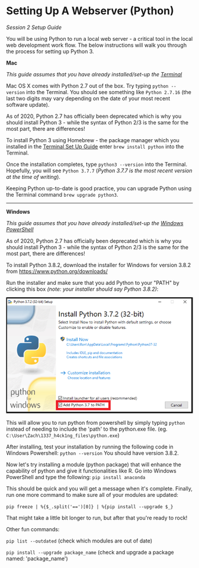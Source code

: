 # Setting Up A Webserver (Python)
*Session 2 Setup Guide*

You will be using Python to run a local web server - a critical tool in the local web development work flow. The below instructions will walk you through the process for setting up Python 3. 

**Mac**

*This guide assumes that you have already installed/set-up the [Terminal](/session1/setup_terminal.md)*

Mac OS X comes with Python 2.7 out of the box. Try typing ```python --version``` into the Terminal. You should see something like ```Python 2.7.16``` (the last two digits may vary depending on the date of your most recent software update). 

As of 2020, Python 2.7 has officially been deprecated which is why you should install Python 3 - while the syntax of Python 2/3 is the same for the most part, there are differences! 

To install Python 3 using Homebrew - the package manager which you installed in the [Terminal Set Up Guide](/session1/setup_terminal.md) enter ```brew install python``` into the Terminal. 

Once the installation completes, type ```python3 --version``` into the Terminal. Hopefully, you will see ```Python 3.7.7``` (*Python 3.7.7 is the most recent version at the time of writing*). 

Keeping Python up-to-date is good practice, you can upgrade Python using the Terminal command ```brew upgrade python3```. 

<hr>

**Windows**

*This guide assumes that you have already installed/set-up the [Windows PowerShell](/session1/setup_windows_powershell.md)*

As of 2020, Python 2.7 has officially been deprecated which is why you should install Python 3 - while the syntax of Python 2/3 is the same for the most part, there are differences! 

To install Python 3.8.2, download the installer for Windows for version 3.8.2 from https://www.python.org/downloads/

Run the installer and make sure that you add Python to your "PATH" by clicking this box *(note: your installer should say Python 3.8.2)*:

![python_PATH](../assets/session2/python_PATH.png)

This will allow you to run python from powershell by simply typing ```python``` instead of needing to include the 'path' to the python.exe file. (eg. ```C:\User\Zach\1337_h4ck1ng_files\python.exe```)

After installing, test your installation by running the following code in Windows Powershell: ```python --version``` You should have version 3.8.2.

Now let's try installing a module (python package) that will enhance the capability of python and give it functionalities like R. Go into Windows PowerShell and type the following: ```pip install anaconda```

This should be quick and you will get a message when it's complete. Finally, run one more command to make sure all of your modules are updated:

```pip freeze | %{$_.split('==')[0]} | %{pip install --upgrade $_}```

That might take a little bit longer to run, but after that you're ready to rock!

Other fun commands:

```pip list --outdated``` (check which modules are out of date)

```pip install --upgrade package_name``` (check and upgrade a package named: 'package_name')
